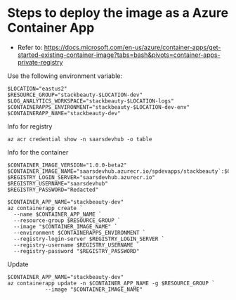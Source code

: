 # Steps to deploy the image as a Azure Container App

* Refer to: <https://docs.microsoft.com/en-us/azure/container-apps/get-started-existing-container-image?tabs=bash&pivots=container-apps-private-registry>

Use the following environment variable:

```shell
$LOCATION="eastus2"
$RESOURCE_GROUP="stackbeauty-$LOCATION-dev"
$LOG_ANALYTICS_WORKSPACE="stackbeauty-$LOCATION-logs"
$CONTAINERAPPS_ENVIRONMENT="stackbeauty-$LOCATION-dev-env"
$CONTAINERAPP_NAME="stackbeauty-dev"
```

Info for registry
```shell
az acr credential show -n saarsdevhub -o table
```

Info for the container
```shell
$CONTAINER_IMAGE_VERSION="1.0.0-beta2"
$CONTAINER_IMAGE_NAME="saarsdevhub.azurecr.io/spdevapps/stackbeauty`:$CONTAINER_IMAGE_VERSION"
$REGISTRY_LOGIN_SERVER="saarsdevhub.azurecr.io"
$REGISTRY_USERNAME="saarsdevhub"
$REGISTRY_PASSWORD="Redacted"
```

```shell
$CONTAINER_APP_NAME="stackbeauty-dev"
az containerapp create `
  --name $CONTAINER_APP_NAME `
  --resource-group $RESOURCE_GROUP `
  --image "$CONTAINER_IMAGE_NAME" `
  --environment $CONTAINERAPPS_ENVIRONMENT `
  --registry-login-server $REGISTRY_LOGIN_SERVER `
  --registry-username $REGISTRY_USERNAME `
  --registry-password "$REGISTRY_PASSWORD"
```

Update

```shell
$CONTAINER_APP_NAME="stackbeauty-dev"
az containerapp update -n $CONTAINER_APP_NAME -g $RESOURCE_GROUP `
            --image "$CONTAINER_IMAGE_NAME"
```